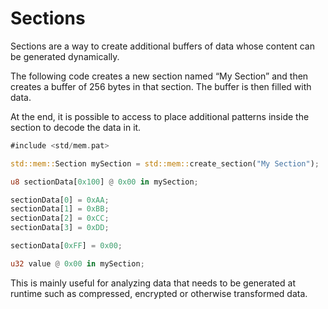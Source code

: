 # Sections

Sections are a way to create additional buffers of data whose content can be generated dynamically.

The following code creates a new section named “My Section” and then creates a buffer of 256 bytes in that section. The buffer is then filled with data.

At the end, it is possible to access to place additional patterns inside the section to decode the data in it.

```rust
#include <std/mem.pat>

std::mem::Section mySection = std::mem::create_section("My Section");

u8 sectionData[0x100] @ 0x00 in mySection;

sectionData[0] = 0xAA;
sectionData[1] = 0xBB;
sectionData[2] = 0xCC;
sectionData[3] = 0xDD;

sectionData[0xFF] = 0x00;

u32 value @ 0x00 in mySection;
```

This is mainly useful for analyzing data that needs to be generated at runtime such as compressed, encrypted or otherwise transformed data.
